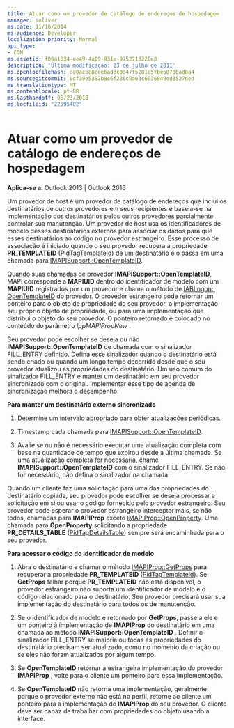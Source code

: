 ```yaml
---
title: Atuar como um provedor de catálogo de endereços de hospedagem
manager: soliver
ms.date: 11/16/2014
ms.audience: Developer
localization_priority: Normal
api_type:
- COM
ms.assetid: f06a1034-ee49-4a09-831e-9752713228a8
description: 'Última modificação: 23 de julho de 2011'
ms.openlocfilehash: de0acb88eee6addc0347f5281e5fbe5070bad0a4
ms.sourcegitcommit: 0cf39e5382b8c6f236c8a63c6036849ed3527ded
ms.translationtype: MT
ms.contentlocale: pt-BR
ms.lasthandoff: 08/23/2018
ms.locfileid: "22595402"
---
```

# <a name="acting-as-a-host-address-book-provider"></a>Atuar como um provedor de catálogo de endereços de hospedagem

  
  
**Aplica-se a**: Outlook 2013 | Outlook 2016 
  
Um provedor de host é um provedor de catálogo de endereços que inclui os destinatários de outros provedores em seus recipientes e baseia-se na implementação dos destinatários pelos outros provedores parcialmente controlar sua manutenção. Um provedor de host usa os identificadores de modelo desses destinatários externos para associar os dados para que esses destinatários ao código no provedor estrangeiro. Esse processo de associação é iniciado quando o seu provedor recupera a propriedade **PR_TEMPLATEID** ([PidTagTemplateid](pidtagtemplateid-canonical-property.md)) de um destinatário e o passa em uma chamada para [IMAPISupport::OpenTemplateID](imapisupport-opentemplateid.md). 
  
Quando suas chamadas de provedor **IMAPISupport::OpenTemplateID**, MAPI corresponde a **MAPIUID** dentro do identificador de modelo com um **MAPIUID** registrados por um provedor e chama o método de [IABLogon:: OpenTemplateID](iablogon-opentemplateid.md) do provedor. O provedor estrangeiro pode retornar um ponteiro para o objeto de propriedade do seu provedor, a implementação seu próprio objeto de propriedade, ou para uma implementação que distribui o objeto do seu provedor. O ponteiro retornado é colocado no conteúdo do parâmetro _lppMAPIPropNew_ . 
  
Seu provedor pode escolher se deseja ou não **IMAPISupport::OpenTemplateID** de chamada com o sinalizador FILL_ENTRY definido. Defina esse sinalizador quando o destinatário está sendo criado ou quando um longo tempo decorrido desde que o seu provedor atualizou as propriedades do destinatário. Um uso comum do sinalizador FILL_ENTRY é manter um destinatário em seu provedor sincronizado com o original. Implementar esse tipo de agenda de sincronização melhora o desempenho. 
  
 **Para manter um destinatário externo sincronizado**
  
1. Determine um intervalo apropriado para obter atualizações periódicas. 
    
2. Timestamp cada chamada para [IMAPISupport::OpenTemplateID](imapisupport-opentemplateid.md). 
    
3. Avalie se ou não é necessário executar uma atualização completa com base na quantidade de tempo que expirou desde a última chamada. Se uma atualização completa for necessária, chame **IMAPISupport::OpenTemplateID** com o sinalizador FILL_ENTRY. Se não for necessário, não defina o sinalizador na chamada. 
    
Quando um cliente faz uma solicitação para uma das propriedades do destinatário copiada, seu provedor pode escolher se deseja processar a solicitação em si ou usar o código fornecido pelo provedor estrangeiro. Seu provedor pode esperar o provedor estrangeiro interceptar mais, se não todos, chamadas para **IMAPIProp** exceto [IMAPIProp::OpenProperty](imapiprop-openproperty.md). Uma chamada para **OpenProperty** solicitando a propriedade **PR_DETAILS_TABLE** ([PidTagDetailsTable](pidtagdetailstable-canonical-property.md)) sempre será encaminhada para o seu provedor.
  
 **Para acessar o código do identificador de modelo**
  
1. Abra o destinatário e chamar o método [IMAPIProp::GetProps](imapiprop-getprops.md) para recuperar a propriedade **PR_TEMPLATEID** ([PidTagTemplateid](pidtagtemplateid-canonical-property.md)). Se **GetProps** falhar porque **PR_TEMPLATEID** não está disponível, o provedor estrangeiro não suporta um identificador de modelo e o código relacionado para o destinatário. Seu provedor precisará usar sua implementação do destinatário para todos os de manutenção. 
    
2. Se o identificador de modelo é retornado por **GetProps**, passe a ele e um ponteiro à implementação de **IMAPIProp** do destinatário em uma chamada ao método **IMAPISupport::OpenTemplateID** . Definir o sinalizador FILL_ENTRY se maioria ou todas as propriedades do destinatário precisam ser atualizado, como no momento da criação ou se eles não foram atualizados por algum tempo. 
    
3. Se **OpenTemplateID** retornar a estrangeira implementação do provedor **IMAPIProp** , volte para o cliente um ponteiro para essa implementação. 
    
4. Se **OpenTemplateID** não retorna uma implementação, geralmente porque o provedor externo não está no perfil, retorne ao cliente um ponteiro para a implementação de **IMAPIProp** do seu provedor. O cliente deve ser capaz de trabalhar com propriedades do objeto usando a interface. 
    

